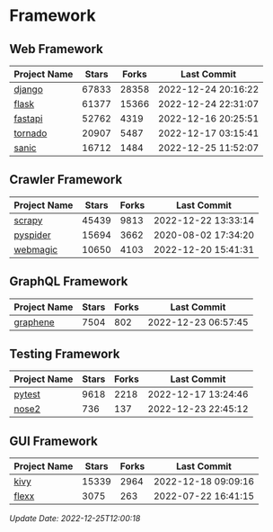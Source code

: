 # Framework

## Web Framework
| Project Name | Stars | Forks | Last Commit |
| ------------ | ----- | ----- | ----------- |
| [django](https://github.com/django/django) | 67833 | 28358 | 2022-12-24 20:16:22 |
| [flask](https://github.com/pallets/flask) | 61377 | 15366 | 2022-12-24 22:31:07 |
| [fastapi](https://github.com/tiangolo/fastapi) | 52762 | 4319 | 2022-12-16 20:25:51 |
| [tornado](https://github.com/tornadoweb/tornado) | 20907 | 5487 | 2022-12-17 03:15:41 |
| [sanic](https://github.com/sanic-org/sanic) | 16712 | 1484 | 2022-12-25 11:52:07 |

## Crawler Framework
| Project Name | Stars | Forks | Last Commit |
| ------------ | ----- | ----- | ----------- |
| [scrapy](https://github.com/scrapy/scrapy) | 45439 | 9813 | 2022-12-22 13:33:14 |
| [pyspider](https://github.com/binux/pyspider) | 15694 | 3662 | 2020-08-02 17:34:20 |
| [webmagic](https://github.com/code4craft/webmagic) | 10650 | 4103 | 2022-12-20 15:41:31 |

## GraphQL Framework
| Project Name | Stars | Forks | Last Commit |
| ------------ | ----- | ----- | ----------- |
| [graphene](https://github.com/graphql-python/graphene) | 7504 | 802 | 2022-12-23 06:57:45 |

## Testing Framework
| Project Name | Stars | Forks | Last Commit |
| ------------ | ----- | ----- | ----------- |
| [pytest](https://github.com/pytest-dev/pytest) | 9618 | 2218 | 2022-12-17 13:24:46 |
| [nose2](https://github.com/nose-devs/nose2) | 736 | 137 | 2022-12-23 22:45:12 |

## GUI Framework
| Project Name | Stars | Forks | Last Commit |
| ------------ | ----- | ----- | ----------- |
| [kivy](https://github.com/kivy/kivy) | 15339 | 2964 | 2022-12-18 09:09:16 |
| [flexx](https://github.com/flexxui/flexx) | 3075 | 263 | 2022-07-22 16:41:15 |

*Update Date: 2022-12-25T12:00:18*